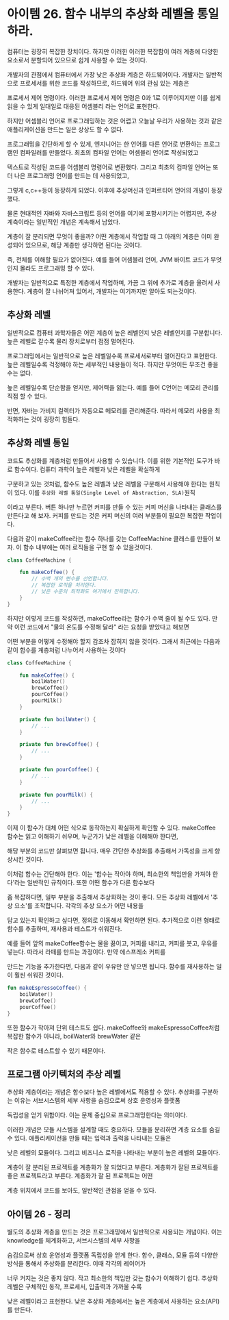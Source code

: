 # 아이템 26. 함수 내부의 추상화 레벨을 통일하라.

컴퓨터는 굉장히 복잡한 장치이다. 하지만 이러한 이러한 복잡함이 여러 계층에 다양한 요소로서 분할되어 있으므로 쉽게 사용할 수 있는 것이다.

개발자의 관점에서 컴퓨터에서 가장 낮은 추상화 계층은 하드웨어이다. 개발자는 일반적으로 프로세서를 위한 코드를 작성하므로, 하드웨어 위의 관심 있는 계층은

프로세서 제어 명령이다. 이러한 프로세서 제어 명령은 0과 1로 이루어지지만 이를 쉽게 읽을 수 있게 일대일로 대응된 어셈블리 라는 언어로 표현한다.

하지만 어셈블리 언어로 프로그래밍하는 것은 어렵고 오늘날 우리가 사용하는 것과 같은 애플리케이션을 만드는 일은 상상도 할 수 없다.

프로그래밍을 간단하게 할 수 있게, 엔지니어는 한 언어를 다른 언어로 변환하는 프로그램인 컴파일러를 만들었다. 최초의 컴파일 언어는 어셈블리 언어로 작성되었고

텍스트로 작성된 코드를 어셈블리 명령어로 변환했다. 그리고 최초의 컴파일 언어는 또 더 나은 프로그래밍 언어를 만드는 데 사용되었고,

그렇게 c,c++등이 등장하게 되었다. 이후에 추상머신과 인퍼르티어 언어의 개념이 등장했다.

물론 현대적인 자바와 자바스크립트 등의 언어를 여기에 포함시키기는 어렵지만, 추상 계측이라는 일반적인 개념은 계속해서 남았다.

계층이 잘 분리되면 무엇이 좋을까? 어떤 계층에서 작업할 때 그 아래의 계층은 이미 완성되어 있으므로, 해당 계층만 생각하면 된다는 것이다.

즉, 전체를 이해할 필요가 없어진다. 예를 들어 어셈블리 언어, JVM 바이트 코드가 무엇인지 몰라도 프로그래밍 할 수 있다.

개발자는 일반적으로 특정한 계층에서 작업하며, 가끔 그 위에 추가로 계층을 올려서 사용한다. 계층이 잘 나뉘어져 있어서, 개발자는 여기까지만 알아도 되는것이다.

## 추상화 레벨

일반적으로 컴퓨터 과학자들은 어떤 계층이 높은 레벨인지 낮은 레벨인지를 구분합니다. 높은 레벨로 갈수록 물리 장치로부터 점점 멀어진다. 

프로그래밍에서는 일반적으로 높은 레벨일수록 프로세서로부터 멀어진다고 표현한다. 높은 레벨일수록 걱정해야 하는 세부적인 내용들이 적다. 하지만 무엇이든 무조건 좋을수는 없다.

높은 레벨일수록 단순함을 얻지만, 제어력을 잃는다. 예를 들어 C언어는 메모리 관리를 직접 할 수 있다.

반면, 자바는 가비지 컬렉터가 자동으로 메모리를 관리해준다. 따라서 메모리 사용을 최적화하는 것이 굉장히 힘들다.

## 추상화 레벨 통일

코드도 추상화를 계층처럼 만들어서 사용할 수 있습니다. 이를 위한 기본적인 도구가 바로 함수이다. 컴퓨터 과학이 높은 레벨과 낮은 레벨을 확실하게

구분하고 있는 것처럼, 함수도 높은 레벨과 낮은 레벨을 구분해서 사용해야 한다는 원칙이 있다. 이를 `추상화 레벨 통일(Single Level of Abstraction, SLA)`원칙

이라고 부른다. 버튼 하나만 누르면 커피를 만들 수 있는 커피 머신을 나타내는 클래스를 만든다고 해 보자. 커피를 만드는 것은 커피 머신의 여러 부분들이 필요한 복잡한 작업이다.

다음과 같이 makeCoffee라는 함수 하나를 갖는 CoffeeMachine 클래스를 만들어 보자. 이 함수 내부에는 여러 로직들을 구현 할 수 있을것이다.

```kotlin
class CoffeeMachine {

    fun makeCoffee() {
        // 수백 개의 변수를 선언합니다.
        // 복잡한 로직을 처리한다.
        // 낮은 수준의 최적화도 여기에서 잔뜩합니다.
    }
}
```

하지만 이렇게 코드를 작성하면, makeCoffee라는 함수가 수백 줄이 될 수도 있다. 만약 이런 코드에서 "물의 온도를 수정해 달라" 라는 요청을 받았다고 해보면

어떤 부분을 어떻게 수정해야 할지 감조차 잡히지 않을 것이다. 그래서 최근에는 다음과 같이 함수를 계층처럼 나누어서 사용하는 것이다

```kotlin
class CoffeeMachine {

    fun makeCoffee() {
        boilWater()
        brewCoffee()
        pourCoffee()
        pourMilk()
    }

    private fun boilWater() {
        // ...
    }

    private fun brewCoffee() {
        // ...
    }

    private fun pourCoffee() {
        // ...
    }

    private fun pourMilk() {
        // ...
    }
}
```

이제 이 함수가 대체 어떤 식으로 동작하는지 확실하게 확인할 수 있다. makeCoffee 함수는 읽고 이해하기 쉬우며, 누군가가 낮은 레벨을 이해해야 한다면,

해당 부분의 코드만 살펴보면 됩니다. 매우 간단한 추상화를 추출해서 가독성을 크게 향상시킨 것이다.

이처럼 함수는 간단해야 한다. 이는 '함수는 작아야 하며, 최소한의 책임만을 가져야 한다'라는 일반적인 규칙이다. 또한 어떤 함수가 다른 함수보다 

좀 복잡하다면, 일부 부분을 추출해서 추상화하는 것이 좋다. 모든 추상화 레벨에서 '추상 요소'를 조작합니다. 각각의 추상 요소가 어떤 내용을

담고 있는지 확인하고 싶다면, 정의로 이동해서 확인하면 된다. 추가적으로 이런 형태로 함수를 추출하며, 재사용과 테스트가 쉬워진다.

예를 들어 앞의 makeCoffee함수는 물을 끓이고, 커피를 내리고, 커피를 붓고, 우유를 넣는다. 따라서 라떼를 만드는 과정이다. 만약 에스프레소 커피를

만드는 기능을 추가한다면, 다음과 같이 우유만 안 넣으면 됩니다. 함수를 재사용하는 일이 훨씬 쉬워진 것이다.

```kotlin
fun makeEspressoCoffee() {
    boilWater()
    brewCoffee()
    pourCoffee()
}
```

또한 함수가 작아져 단위 테스트도 쉽다. makeCoffee와 makeEspressoCoffee처럼 복잡한 함수가 아니라, boilWater와 brewWater 같은

작은 함수로 테스트할 수 있기 때문이다.

## 프로그램 아키텍처의 추상 레벨

추상화 계층이라는 개념은 함수보다 높은 레벨에서도 적용할 수 있다. 추상화를 구분하는 이유는 서브시스템의 세부 사항을 숨김으로써 상호 운영성과 플랫폼

독립성을 얻기 위함이다. 이는 문제 중심으로 프로그래밍한다는 의미이다.

이러한 개념은 모듈 시스템을 설계할 때도 중요하다. 모듈을 분리하면 계층 요소를 숨길 수 있다. 애플리케이션을 만들 때는 입력과 출력을 나타내는 모듈은

낮은 레벨의 모듈이다. 그리고 비즈니스 로직을 나타내는 부분이 높은 레벨의 모듈이다.

계층이 잘 분리된 프로젝트를 계층화가 잘 되었다고 부른다. 계층화가 잘된 프로젝트를 좋은 프로젝트라고 부른다. 계층화가 잘 된 프로젝트는 어떤

계층 위치에서 코드를 보아도, 일반적인 관점을 얻을 수 있다.

## 아이템 26 - 정리

별도의 추상화 계층을 만드는 것은 프로그래밍에서 일반적으로 사용되는 개념이다. 이는 knowledge를 체계화하고, 서브시스템의 세부 사항을

숨김으로써 상호 운영성과 플랫폼 독립성을 얻게 한다. 함수, 클래스, 모듈 등의 다양한 방식을 통해서 추상화를 분리한다. 이때 각각의 레이어가 

너무 커지는 것은 좋지 않다. 작고 최소한의 책임만 갖는 함수가 이해하기 쉽다. 추상화 레벨은 구체적인 동작, 프로세서, 입출력과 가까울 수록

낮은 레벨이라고 표현한다. 낮은 추상화 계층에서는 높은 계층에서 사용하는 요소(API)를 만든다.